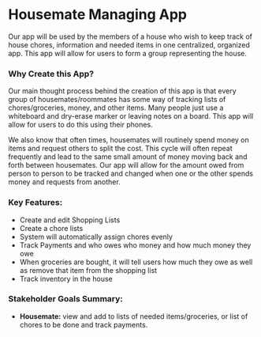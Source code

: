 # Housemate Managing App

Our app will be used by the members of a 
house who wish to keep track of house
chores, information and needed items in one
centralized, organized app. This app will
allow for users to form a group representing
the house. 

### Why Create this App?
Our main thought process behind the
creation of this app is that every group
of housemates/roommates has some way of
tracking lists of chores/groceries, money,
and other items. Many people just use a
whiteboard and dry-erase marker or leaving
notes on a board. This app will allow for
users to do this using their phones.

We also know that often times, housemates
will routinely spend money on items and 
request others to split the cost. This cycle
will often repeat frequently and lead to 
the same small amount of money moving back
and forth between housemates. Our app
will allow for the amount owed from person
to person to be tracked and changed when 
one or the other spends money and requests
from another.

### Key Features:
- Create and edit Shopping Lists
- Create a chore lists
- System will automatically assign chores evenly
- Track Payments and who owes who money and 
how much money they owe
- When groceries are bought, it will tell users how 
much they owe as well as remove that item from the
shopping list
- Track inventory in the house

### Stakeholder Goals Summary:
- **Housemate:**  view and add to lists of needed 
items/groceries, or list of chores to be done and track
payments.
